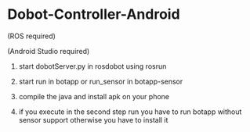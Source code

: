 # Dobot-Controller-Android

(ROS required)

(Android Studio required)

1) start dobotServer.py in rosdobot using rosrun

2) start run in botapp or run_sensor in botapp-sensor

3) compile the java and install apk on your phone

4) if you execute in the second step run you have to run botapp without sensor support otherwise you have to install it
